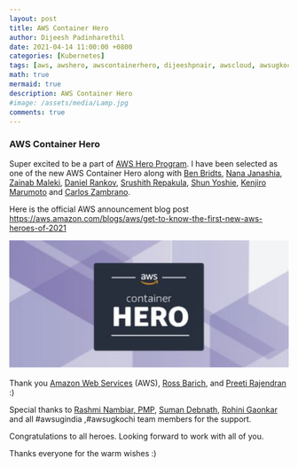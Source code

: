 ```yaml
---
layout: post
title: AWS Container Hero
author: Dijeesh Padinharethil
date: 2021-04-14 11:00:00 +0800
categories: [Kubernetes]
tags: [aws, awshero, awscontainerhero, dijeeshpnair, awscloud, awsugkochi, awsugindia ]
math: true
mermaid: true
description: AWS Container Hero
#image: /assets/media/Lamp.jpg
comments: true
---
```


### AWS Container Hero

Super excited to be a part of [AWS Hero Program](https://aws.amazon.com/developer/community/heroes/dijeesh-padinharethi/). I have been selected as one of the new AWS Container Hero along with [Ben Bridts](https://aws.amazon.com/developer/community/heroes/ben-bridts/), [Nana Janashia](https://aws.amazon.com/developer/community/heroes/nana-janashia/), [Zainab Maleki](https://aws.amazon.com/developer/community/heroes/zainab-maleki/), [Daniel Rankov](https://aws.amazon.com/developer/community/heroes/daniel-rankov/), [Srushith Repakula](https://aws.amazon.com/developer/community/heroes/srushith-repakula/), [Shun Yoshie](https://aws.amazon.com/developer/community/heroes/shun-yoshie/), [Kenjiro Marumoto](https://aws.amazon.com/developer/community/heroes/kenjiro-marumoto/) and [Carlos Zambrano](https://aws.amazon.com/developer/community/heroes/carlos-zambrano/). 


Here is the official AWS announcement blog post https://aws.amazon.com/blogs/aws/get-to-know-the-first-new-aws-heroes-of-2021

![Architecture Diagram](https://raw.githubusercontent.com/dijeesh/dijeesh.github.io/master/assets/media/aws-container-hero.png)


Thank you [Amazon Web Services](https://www.linkedin.com/company/amazon-web-services/) (AWS), [Ross Barich](https://www.linkedin.com/in/rossbarich/), and [Preeti Rajendran](https://www.linkedin.com/in/preetirajendran/) :)


Special thanks to [Rashmi Nambiar, PMP](https://www.linkedin.com/in/rashminambiar/), [Suman Debnath](https://www.linkedin.com/in/suman-d/), [Rohini Gaonkar](https://www.linkedin.com/in/rohinigaonkar) and all #awsugindia ,#awsugkochi team members for the support.


Congratulations to all heroes. Looking forward to work with all of you.


Thanks everyone for the warm wishes :)
